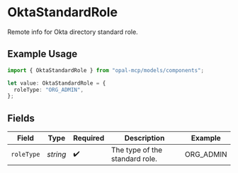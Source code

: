 # OktaStandardRole

Remote info for Okta directory standard role.

## Example Usage

```typescript
import { OktaStandardRole } from "opal-mcp/models/components";

let value: OktaStandardRole = {
  roleType: "ORG_ADMIN",
};
```

## Fields

| Field                          | Type                           | Required                       | Description                    | Example                        |
| ------------------------------ | ------------------------------ | ------------------------------ | ------------------------------ | ------------------------------ |
| `roleType`                     | *string*                       | :heavy_check_mark:             | The type of the standard role. | ORG_ADMIN                      |